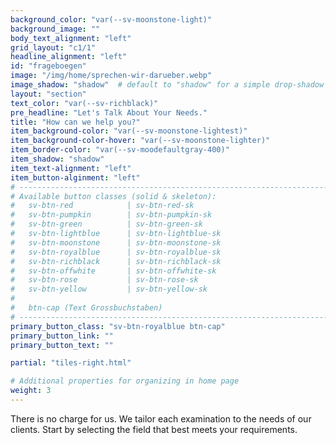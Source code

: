 ```yaml
---
background_color: "var(--sv-moonstone-light)"
background_image: ""
body_text_alignment: "left"
grid_layout: "c1/1"
headline_alignment: "left"
id: "frageboegen"
image: "/img/home/sprechen-wir-darueber.webp"
image_shadow: "shadow"  # default to "shadow" for a simple drop-shadow effect
layout: "section"
text_color: "var(--sv-richblack)"
pre_headline: "Let's Talk About Your Needs." 
title: "How can we help you?"
item_background-color: "var(--sv-moonstone-lightest)"
item_background-color-hover: "var(--sv-moonstone-lighter)"
item_border-color: "var(--sv-moodefaultgray-400)"
item_shadow: "shadow"
item_text-alignment: "left"
item_button-alginment: "left"
# ------------------------------------------------------------------------------
# Available button classes (solid & skeleton):
#   sv-btn-red            | sv-btn-red-sk
#   sv-btn-pumpkin        | sv-btn-pumpkin-sk
#   sv-btn-green          | sv-btn-green-sk
#   sv-btn-lightblue      | sv-btn-lightblue-sk
#   sv-btn-moonstone      | sv-btn-moonstone-sk
#   sv-btn-royalblue      | sv-btn-royalblue-sk
#   sv-btn-richblack      | sv-btn-richblack-sk
#   sv-btn-offwhite       | sv-btn-offwhite-sk
#   sv-btn-rose           | sv-btn-rose-sk
#   sv-btn-yellow         | sv-btn-yellow-sk
#
#   btn-cap (Text Grossbuchstaben)
# ------------------------------------------------------------------------------
primary_button_class: "sv-btn-royalblue btn-cap"
primary_button_link: ""
primary_button_text: ""

partial: "tiles-right.html"

# Additional properties for organizing in home page
weight: 3
---
```


There is no charge for us. We tailor each examination to the needs of our clients. Start by selecting the field that best meets your requirements.